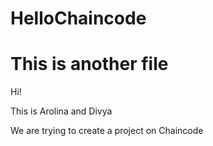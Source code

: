 # HelloChaincode
# This is another file
Hi!

This is Arolina and Divya

We are trying to create a project on Chaincode
